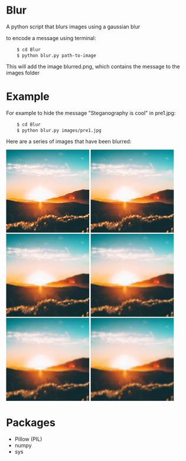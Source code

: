 # Blur

A python script that blurs images using a gaussian blur

to encode a message using terminal:

        $ cd Blur
        $ python blur.py path-to-image 

This will add the image blurred.png, which contains the message to the images folder 

# Example

For example to hide the message "Steganography is cool" in pre1.jpg:

        $ cd Blur
        $ python blur.py images/pre1.jpg 

Here are a series of images that have been blurred:

![pre1.jpg](/images/pre1.jpg)
![pre1.jpg](/images/pre1blurred.jpg)
![pre1.jpg](/images/pre1blurredblurred.jpg)
![pre1.jpg](/images/pre1blurredblurredblurred.jpg)
![pre1.jpg](/images/pre1blurredblurredblurredblurred.jpg)
![pre1.jpg](/images/pre1blurredblurredblurredblurredblurred.jpg)
        
# Packages

- Pillow (PIL)
- numpy
- sys

